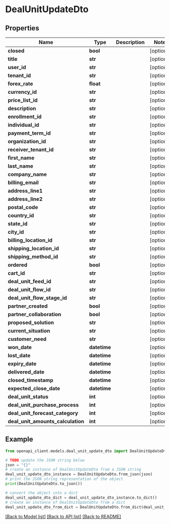 # DealUnitUpdateDto


## Properties

Name | Type | Description | Notes
------------ | ------------- | ------------- | -------------
**closed** | **bool** |  | [optional] 
**title** | **str** |  | [optional] 
**user_id** | **str** |  | [optional] 
**tenant_id** | **str** |  | [optional] 
**forex_rate** | **float** |  | [optional] 
**currency_id** | **str** |  | [optional] 
**price_list_id** | **str** |  | [optional] 
**description** | **str** |  | [optional] 
**enrollment_id** | **str** |  | [optional] 
**individual_id** | **str** |  | [optional] 
**payment_term_id** | **str** |  | [optional] 
**organization_id** | **str** |  | [optional] 
**receiver_tenant_id** | **str** |  | [optional] 
**first_name** | **str** |  | [optional] 
**last_name** | **str** |  | [optional] 
**company_name** | **str** |  | [optional] 
**billing_email** | **str** |  | [optional] 
**address_line1** | **str** |  | [optional] 
**address_line2** | **str** |  | [optional] 
**postal_code** | **str** |  | [optional] 
**country_id** | **str** |  | [optional] 
**state_id** | **str** |  | [optional] 
**city_id** | **str** |  | [optional] 
**billing_location_id** | **str** |  | [optional] 
**shipping_location_id** | **str** |  | [optional] 
**shipping_method_id** | **str** |  | [optional] 
**ordered** | **bool** |  | [optional] 
**cart_id** | **str** |  | [optional] 
**deal_unit_feed_id** | **str** |  | [optional] 
**deal_unit_flow_id** | **str** |  | [optional] 
**deal_unit_flow_stage_id** | **str** |  | [optional] 
**partner_created** | **bool** |  | [optional] 
**partner_collaboration** | **bool** |  | [optional] 
**proposed_solution** | **str** |  | [optional] 
**current_situation** | **str** |  | [optional] 
**customer_need** | **str** |  | [optional] 
**won_date** | **datetime** |  | [optional] 
**lost_date** | **datetime** |  | [optional] 
**expiry_date** | **datetime** |  | [optional] 
**delivered_date** | **datetime** |  | [optional] 
**closed_timestamp** | **datetime** |  | [optional] 
**expected_close_date** | **datetime** |  | [optional] 
**deal_unit_status** | **int** |  | [optional] 
**deal_unit_purchase_process** | **int** |  | [optional] 
**deal_unit_forecast_category** | **int** |  | [optional] 
**deal_unit_amounts_calculation** | **int** |  | [optional] 

## Example

```python
from openapi_client.models.deal_unit_update_dto import DealUnitUpdateDto

# TODO update the JSON string below
json = "{}"
# create an instance of DealUnitUpdateDto from a JSON string
deal_unit_update_dto_instance = DealUnitUpdateDto.from_json(json)
# print the JSON string representation of the object
print(DealUnitUpdateDto.to_json())

# convert the object into a dict
deal_unit_update_dto_dict = deal_unit_update_dto_instance.to_dict()
# create an instance of DealUnitUpdateDto from a dict
deal_unit_update_dto_from_dict = DealUnitUpdateDto.from_dict(deal_unit_update_dto_dict)
```
[[Back to Model list]](../README.md#documentation-for-models) [[Back to API list]](../README.md#documentation-for-api-endpoints) [[Back to README]](../README.md)


